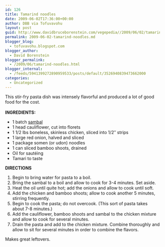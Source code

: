 ```yaml
---
id: 126
title: Tamarind noodles
date: 2009-06-02T17:36:00+00:00
author: DBB via Tofuvavohu
layout: post
guid: http://www.davidbruceborenstein.com/vegepedia//2009/06/02/tamarind-noodles/
permalink: 2009-06-02-tamarind-noodles.md
blogger_blog:
  - tofuvavohu.blogspot.com
blogger_author:
  - David Borenstein
blogger_permalink:
  - /2009/06/tamarind-noodles.html
blogger_internal:
  - /feeds/5941399272890959533/posts/default/3526940839473662000
categories:
  - Uncategorized
---
```

This stir-fry pasta dish was intensely flavorful and produced a lot of good food for the cost.  
<span style="font-weight: bold;"><span style="font-weight: bold;"></span><br />INGREDIENTS:</span> 

  * 1 batch [sambal](http://tofuvavohu.blogspot.com/2009/06/sambal.html)
  * 1 head cauliflower, cut into florets
  * 1 1/2 lbs boneless, skinless chicken, sliced into 1/2&#8243; strips
  * 1 large red onion, halved and sliced
  * 1 package somen (or udon) noodles
  * 1 can sliced bamboo shoots, drained
  * Oil for sautéing
  * Tamari to taste

<span style="font-weight: bold;">DIRECTIONS</span> 

  1. Begin to bring water for pasta to a boil.
  2. Bring the sambal to a boil and allow to cook for 3-4 minutes. Set aside.
  3. Heat the oil until quite hot; add the onions and allow to cook until soft.
  4. Add the chicken and bamboo shoots; allow to cook another 5 minutes, stirring frequently.
  5. Begin to cook the pasta; do not overcook. (This sort of pasta takes about 7-8 minutes.)
  6. Add the cauliflower, bamboo shoots and sambal to the chicken mixture and allow to cook for several minutes.
  7. Drain the pasta and add to the chicken mixture. Combine thoroughly and allow to sit for several minutes in order to combine the flavors.

Makes great leftovers.